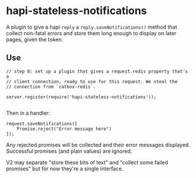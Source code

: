 hapi-stateless-notifications
============================

A plugin to give a hapi `reply` a `reply.saveNotifications()` method that collect non-fatal errors and store them long enough to display on later pages, given the token.

Use
-----

```
// step 0: set up a plugin that gives a request.redis property that's a
// client connection, ready to use for this request. We steal the
// connection from `catbox-redis`.

server.register(require('hapi-stateless-notifications'));


```

Then in a handler:

```
request.saveNotifications([
    Promise.reject("Error message here")
]);
```

Any rejected promises will be collected and their error messages displayed.
Successful promises (and plain values) are ignored.

V2 may separate "store these bits of text" and "collect some failed promises"
but for now they're a single interface.
